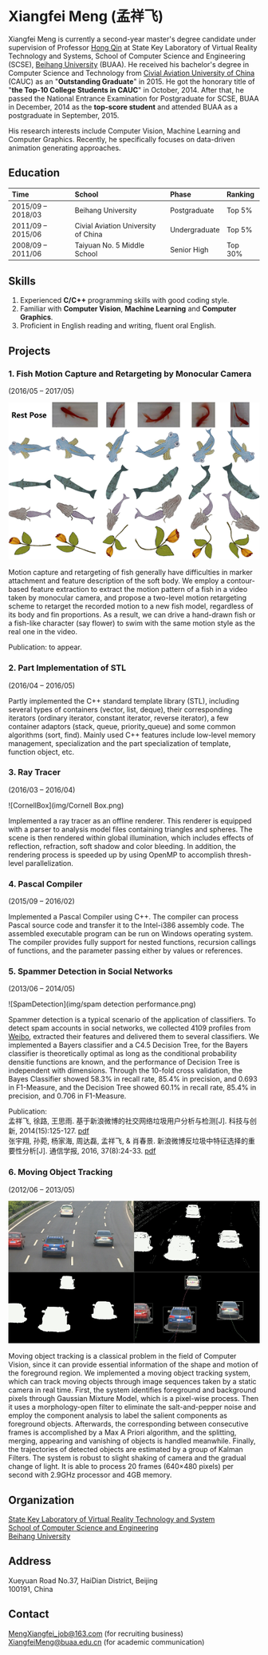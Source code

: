 # Xiangfei Meng (孟祥飞)

Xiangfei Meng is currently a second-year master's degree candidate under supervision of Professor [Hong Qin](https://www.cs.stonybrook.edu/people/faculty/HongQin) at State Key Laboratory of Virtual Reality Technology and Systems, School of Computer Science and Engineering (SCSE), [Beihang University](http://www.buaa.edu.cn/) (BUAA). He received his bachelor's degree in Computer Science and Technology from [Civial Aviation University of China](http://www.cauc.edu.cn/zh/) (CAUC) as an "**Outstanding Graduate**" in 2015. He got the honorary title of "**the Top-10 College Students in CAUC**" in October, 2014. After that, he passed the National Entrance Examination for Postgraduate for SCSE, BUAA in December, 2014 as the **top-score student** and attended BUAA as a postgraduate in September, 2015.

His research interests include Computer Vision, Machine Learning and Computer Graphics. Recently, he specifically focuses on data-driven animation generating approaches.

## Education

| Time				| School								 |  Phase      | Ranking	|
| :---------------- | :------------------------------------- | :---------   | :--------- |
| 2015/09 – 2018/03	| Beihang University					| Postgraduate  | Top 5%	|
| 2011/09 – 2015/06 | Civial Aviation University of China	| Undergraduate |  Top 5%	|
| 2008/09 – 2011/06 | Taiyuan No. 5 Middle School			| Senior High	| Top 30%	|

## Skills
1. Experienced **C/C++** programming skills with good coding style.
2. Familiar with **Computer Vision**, **Machine Learning** and **Computer Graphics**.
3. Proficient in English reading and writing, fluent oral English.

## Projects

### 1. Fish Motion Capture and Retargeting by Monocular Camera 
(2016/05 – 2017/05)

![FishImg](img/Fish.png)

Motion capture and retargeting of fish generally have difficulties in marker attachment and feature description of the soft body. We employ a contour-based feature extraction to extract the motion pattern of a fish in a video taken by monocular camera, and propose a two-level motion retargeting scheme to retarget the recorded motion to a new fish model, regardless of its body and fin proportions. As a result, we can drive a hand-drawn fish or a fish-like character (say flower) to swim with the same motion style as the real one in the video.

Publication: to appear.


### 2. Part Implementation of STL 
(2016/04 – 2016/05)  

Partly implemented the C++ standard template library (STL), including several types of containers (vector, list, deque), their corresponding iterators (ordinary iterator, constant iterator, reverse iterator), a few container adaptors (stack, queue, priority_queue) and some common algorithms (sort, find). Mainly used C++ features include low-level memory management, specialization and the part specialization of template, function object, etc.

### 3. Ray Tracer 
(2016/03 – 2016/04)

![CornellBox](img/Cornell Box.png)

Implemented a ray tracer as an offline renderer. This renderer is equipped with a parser to analysis model files containing triangles and spheres. The scene is then rendered within global illumination, which includes effects of reflection, refraction, soft shadow and color bleeding. In addition, the rendering process is speeded up by using OpenMP to accomplish thresh-level parallelization.

### 4. Pascal Compiler 
(2015/09 – 2016/02)  

Implemented a Pascal Compiler using C++. The compiler can process Pascal source code and transfer it to
the Intel-i386 assembly code. The assembled executable program can be run on Windows operating system. The compiler provides fully support for nested functions, recursion callings of functions, and the parameter passing either by values or references.

### 5. Spammer Detection in Social Networks 
(2013/06 – 2014/05)

![SpamDetection](img/spam detection performance.png)

Spammer detection is a typical scenario of the application of classifiers. To detect spam accounts in social networks, we collected 4109 profiles from [Weibo](http://weibo.com/), extracted their features and delivered them to several classifiers. We implemented a Bayers classifier and a C4.5 Decision Tree, for the Bayers classifier is theoretically optimal as long as the conditional probability densitie functions are known, and the performance of Decision Tree is independent with dimensions. Through the 10-fold cross validation, the Bayes Classifier showed 58.3% in recall rate, 85.4% in precision, and 0.693 in F1-Measure, and the Decision Tree showed 60.1% in recall rate, 85.4% in precision, and 0.706 in F1-Measure.

Publication:  
孟祥飞, 徐路, 王思雨. 基于新浪微博的社交网络垃圾用户分析与检测[J]. 科技与创新, 2014(15):125-127. [pdf](paper/基于新浪微博的社交网络垃圾用户分析与检测.pdf)  
张宇翔, 孙菀, 杨家海, 周达磊, 孟祥飞, & 肖春景. 新浪微博反垃圾中特征选择的重要性分析[J]. 通信学报, 2016, 37(8):24-33. [pdf](paper/新浪微博反垃圾中特征选择的重要性分析.pdf)

### 6. Moving Object Tracking 
(2012/06 – 2013/05)

![4cars](img/4cars.png)

Moving object tracking is a classical problem in the field of Computer Vision, since it can provide essential information of the shape and motion of the foreground region. We implemented a moving object tracking system, which can track moving objects through image sequences taken by a static camera in real time. First, the system identifies foreground and background pixels through Gaussian Mixture Model, which is a pixel-wise process. Then it uses a morphology-open filter to eliminate the salt-and-pepper noise and employ the component analysis to label the salient components as foreground objects. Afterwards, the corresponding between consecutive frames is accomplished by a Max A Priori algorithm, and the splitting, merging, appearing and vanishing of objects is handled meanwhile. Finally, the trajectories of detected objects are estimated by a group of Kalman Filters. The system is robust to slight shaking of camera and the gradual change of light. It is able to process 20 frames (640×480 pixels) per second  with 2.9GHz processor and 4GB memory.


## Organization
[State Key Laboratory of Virtual Reality Technology and System](http://vrlab.buaa.edu.cn/)  
[School of Computer Science and Engineering](http://scse.buaa.edu.cn/buaa-css-web/initAction.action)  
[Beihang University](http://www.buaa.edu.cn/)

## Address
Xueyuan Road No.37, HaiDian District, Beijing  
100191, China

## Contact
[MengXiangfei_job@163.com](mailto:MengXiangfei_job@163.com) (for recruiting business)  
[XiangfeiMeng@buaa.edu.cn](mailto:XiangfeiMeng@buaa.edu.cn) (for academic communication)
